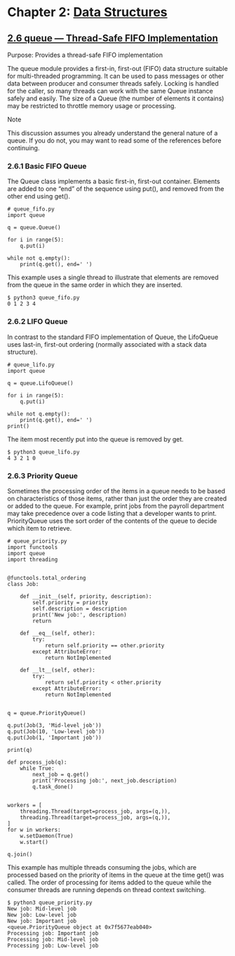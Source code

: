 # Chapter 2: [Data Structures](https://pymotw.com/3/data_structures.html)

## [2.6 queue — Thread-Safe FIFO Implementation](https://pymotw.com/3/queue/index.html)

Purpose:	Provides a thread-safe FIFO implementation

The queue module provides a first-in, first-out (FIFO) data structure suitable for multi-threaded programming. It can be used to pass messages or other data between producer and consumer threads safely. Locking is handled for the caller, so many threads can work with the same Queue instance safely and easily. The size of a Queue (the number of elements it contains) may be restricted to throttle memory usage or processing.

Note

This discussion assumes you already understand the general nature of a queue. If you do not, you may want to read some of the references before continuing.

### 2.6.1 Basic FIFO Queue

The Queue class implements a basic first-in, first-out container. Elements are added to one “end” of the sequence using put(), and removed from the other end using get().

```
# queue_fifo.py
import queue

q = queue.Queue()

for i in range(5):
    q.put(i)

while not q.empty():
    print(q.get(), end=' ')
```

This example uses a single thread to illustrate that elements are removed from the queue in the same order in which they are inserted.

```
$ python3 queue_fifo.py
0 1 2 3 4 
```

### 2.6.2 LIFO Queue

In contrast to the standard FIFO implementation of Queue, the LifoQueue uses last-in, first-out ordering (normally associated with a stack data structure).

```
# queue_lifo.py
import queue

q = queue.LifoQueue()

for i in range(5):
    q.put(i)

while not q.empty():
    print(q.get(), end=' ')
print()
```

The item most recently put into the queue is removed by get.

```
$ python3 queue_lifo.py
4 3 2 1 0
```

### 2.6.3 Priority Queue

Sometimes the processing order of the items in a queue needs to be based on characteristics of those items, rather than just the order they are created or added to the queue. For example, print jobs from the payroll department may take precedence over a code listing that a developer wants to print. PriorityQueue uses the sort order of the contents of the queue to decide which item to retrieve.

```
# queue_priority.py
import functools
import queue
import threading


@functools.total_ordering
class Job:

    def __init__(self, priority, description):
        self.priority = priority
        self.description = description
        print('New job:', description)
        return

    def __eq__(self, other):
        try:
            return self.priority == other.priority
        except AttributeError:
            return NotImplemented

    def __lt__(self, other):
        try:
            return self.priority < other.priority
        except AttributeError:
            return NotImplemented


q = queue.PriorityQueue()

q.put(Job(3, 'Mid-level job'))
q.put(Job(10, 'Low-level job'))
q.put(Job(1, 'Important job'))

print(q)

def process_job(q):
    while True:
        next_job = q.get()
        print('Processing job:', next_job.description)
        q.task_done()


workers = [
    threading.Thread(target=process_job, args=(q,)),
    threading.Thread(target=process_job, args=(q,)),
]
for w in workers:
    w.setDaemon(True)
    w.start()

q.join()
```

This example has multiple threads consuming the jobs, which are processed based on the priority of items in the queue at the time get() was called. The order of processing for items added to the queue while the consumer threads are running depends on thread context switching.

```
$ python3 queue_priority.py
New job: Mid-level job
New job: Low-level job
New job: Important job
<queue.PriorityQueue object at 0x7f5677eab040>
Processing job: Important job
Processing job: Mid-level job
Processing job: Low-level job
```
